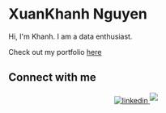 # XuanKhanh Nguyen

Hi, I'm Khanh. I am a data enthusiast. 

Check out my portfolio [here](https://xkhanhnguyen.github.io/)

<!-- <br/> -->

<!-- ![top-langs](https://github-readme-stats.vercel.app/api/top-langs?username=xkhanhnguyen&show_icons=true&theme=dark)
![github stats](https://github-readme-stats.vercel.app/api?username=xkhanhnguyen&show_icons=true&theme=dark) -->

## Connect with me  
<div align="center"><a href="https://www.linkedin.com/in/xuankhanh-nguyen-68a83419a/" target="_blank">
<img src=https://img.shields.io/badge/linkedin-%231E77B5.svg?&style=for-the-badge&logo=linkedin&logoColor=white alt=linkedin style="margin-bottom: 5px;" />
</a>  
<a href="https://medium.com/@xknguyen" target="_blank">
<img src=https://img.shields.io/badge/medium-%2324292e.svg?&style=for-the-badge&logo=medium&logoColor=white%20alt=medium style="margin-bottom: 5px;" />
</a>
</div>  
  

<br/>  

<!--


Here are some ideas to get you started:
![github stats](https://github-readme-stats.vercel.app/api?username=Nothingaholic)

- 🔭 I’m currently working on ...
- 🌱 I’m currently learning ...
- 👯 I’m looking to collaborate on ...
- 🤔 I’m looking for help with ...
- 💬 Ask me about ...
- 📫 How to reach me: ...
- 😄 Pronouns: ...
- ⚡ Fun fact: 
    
